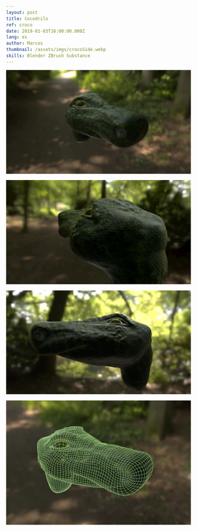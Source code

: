 ```yaml
---
layout: post
title: Cocodrilo
ref: croco
date: 2019-01-03T16:00:00.000Z
lang: es
author: Marcos
thumbnail: /assets/imgs/crocoSide.webp
skills: Blender ZBrush Substance
---
```

![crocoFront](/assets/imgs/crocoFront.webp "Frontal del cocodrilo")

![crocoAtras](/assets/imgs/crocoBack.webp "Espalda del cocodrilo")

![crocoLado](/assets/imgs/crocoSide.webp "Lado del cocodrilo")

![crocoMalla](/assets/imgs/crocoMesh.webp "Malla poligonal del cocodrilo")
